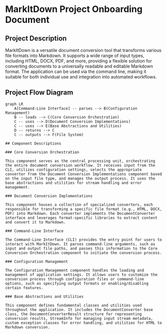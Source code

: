 # MarkItDown Project Onboarding Document

## Project Description

MarkItDown is a versatile document conversion tool that transforms various file formats into Markdown. It supports a wide range of input types, including HTML, DOCX, PDF, and more, providing a flexible solution for converting documents to a universally readable and editable Markdown format. The application can be used via the command line, making it suitable for both individual use and integration into automated workflows.

## Project Flow Diagram

```mermaid
graph LR
    A[Command-Line Interface] -- parses --> B(Configuration Management)
    B -- loads --> C(Core Conversion Orchestration)
    C -- uses --> D(Document Conversion Implementations)
    C -- uses --> E(Base Abstractions and Utilities)
    D -- returns --> C
    C -- outputs --> F(File System)

## Component Descriptions

### Core Conversion Orchestration

This component serves as the central processing unit, orchestrating the entire document conversion workflow. It receives input from the CLI, utilizes configuration settings, selects the appropriate converter from the Document Conversion Implementations component based on the input file type, and manages the output process. It uses the base abstractions and utilities for stream handling and error management.

### Document Conversion Implementations

This component houses a collection of specialized converters, each responsible for transforming a specific file format (e.g., HTML, DOCX, PDF) into Markdown. Each converter implements the DocumentConverter interface and leverages format-specific libraries to extract content and convert it to Markdown.

### Command-Line Interface

The Command-Line Interface (CLI) provides the entry point for users to interact with MarkItDown. It parses command-line arguments, such as input and output file paths, and passes this information to the Core Conversion Orchestration component to initiate the conversion process.

### Configuration Management

The Configuration Management component handles the loading and management of application settings. It allows users to customize the conversion process through configuration files or command-line options, such as specifying output formats or enabling/disabling certain features.

### Base Abstractions and Utilities

This component defines fundamental classes and utilities used throughout the application. It includes the DocumentConverter base class, the DocumentConverterResult structure for representing conversion results, StreamInfo for managing input stream metadata, custom exception classes for error handling, and utilities for HTML to Markdown conversion.
```
